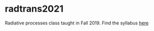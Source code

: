 # radtrans2021
Radiative processes class taught in Fall 2019. Find the syllabus [here](syllabus.md)
